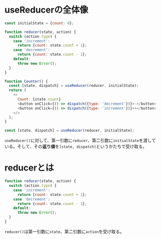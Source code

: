 # useReducerの全体像

```javascript
const initialState = {count: 0};

function reducer(state, action) {
  switch (action.type) {
    case 'increment':
      return {count: state.count + 1};
    case 'decrement':
      return {count: state.count - 1};
    default:
      throw new Error();
  }
}

function Counter() {
  const [state, dispatch] = useReducer(reducer, initialState);
  return (
    <>
      Count: {state.count}
      <button onClick={() => dispatch({type: 'decrement'})}>-</button>
      <button onClick={() => dispatch({type: 'increment'})}>+</button>
    </>
  );
}
```

```javascript
const [state, dispatch] = useReducer(reducer, initialState);
```

`useReducer()`に対して、第一引数に`reducer`、第二引数に`initialState`を渡している。そして、その**返り値**を`[state, dispatch]`というかたちで受け取る。

# reducerとは

```javascript
function reducer(state, action) {
  switch (action.type) {
    case 'increment':
      return {count: state.count + 1};
    case 'decrement':
      return {count: state.count - 1};
    default:
      throw new Error();
  }
}
```

`reducer()`は第一引数に`state`、第二引数に`action`を受け取る。

